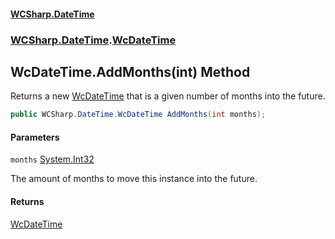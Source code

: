 #### [WCSharp.DateTime](README.md 'README')
### [WCSharp.DateTime](WCSharp.DateTime.md 'WCSharp.DateTime').[WcDateTime](WCSharp.DateTime.WcDateTime.md 'WCSharp.DateTime.WcDateTime')

## WcDateTime.AddMonths(int) Method

Returns a new [WcDateTime](WCSharp.DateTime.WcDateTime.md 'WCSharp.DateTime.WcDateTime') that is a given number of months into the future.

```csharp
public WCSharp.DateTime.WcDateTime AddMonths(int months);
```
#### Parameters

<a name='WCSharp.DateTime.WcDateTime.AddMonths(int).months'></a>

`months` [System.Int32](https://docs.microsoft.com/en-us/dotnet/api/System.Int32 'System.Int32')

The amount of months to move this instance into the future.

#### Returns
[WcDateTime](WCSharp.DateTime.WcDateTime.md 'WCSharp.DateTime.WcDateTime')
